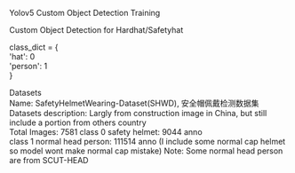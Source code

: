 Yolov5 Custom Object Detection Training  

Custom Object Detection for Hardhat/Safetyhat  

class_dict = {  
    'hat': 0  
    'person': 1  
}  

Datasets  
Name: SafetyHelmetWearing-Dataset(SHWD), 安全帽佩戴检测数据集  
Datasets description: Largly from construction image in China, but still include a portion from others country  
Total Images: 7581 
class 0 safety helmet: 9044 anno  
class 1 normal head person: 111514 anno (I include some normal cap helmet so model wont make normal cap mistake)
Note: Some normal head person are from SCUT-HEAD
